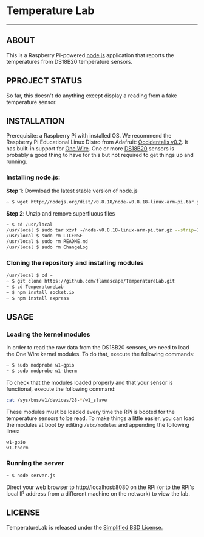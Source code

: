 # Temperature Lab
---------------

## ABOUT
This is a Raspberry Pi-powered [node.js](http://nodejs.org/) application that reports the temperatures from DS18B20 temperature sensors.

## PPROJECT STATUS
So far, this doesn't do anything except display a reading from a fake temperature sensor.

## INSTALLATION

Prerequisite: a Raspberry Pi with installed OS. We recommend the Raspberry Pi Educational Linux Distro from Adafruit: [Occidentalis v0.2](http://learn.adafruit.com/adafruit-raspberry-pi-educational-linux-distro/occidentalis-v0-dot-2). It has built-in support for [One Wire](http://learn.adafruit.com/adafruit-raspberry-pi-educational-linux-distro/occidentalis-v0-dot-1#one-wire-support). One or more [DS18B20](https://www.adafruit.com/products/374) sensors is probably a good thing to have for this but not required to get things up and running.

### Installing node.js:

**Step 1**: Download the latest stable version of node.js

```bash
~ $ wget http://nodejs.org/dist/v0.8.18/node-v0.8.18-linux-arm-pi.tar.gz
```

**Step 2**: Unzip and remove superfluous files

```bash
~ $ cd /usr/local
/usr/local $ sudo tar xzvf ~/node-v0.8.18-linux-arm-pi.tar.gz --strip=1
/usr/local $ sudo rm LICENSE
/usr/local $ sudo rm README.md
/usr/local $ sudo rm ChangeLog
```


### Cloning the repository and installing modules
```bash
/usr/local $ cd ~
~ $ git clone https://github.com/flamescape/TemperatureLab.git
~ $ cd TemperatureLab
~ $ npm install socket.io
~ $ npm install express
```
## USAGE
### Loading the kernel modules
In order to read the raw data from the DS18B20 sensors, we need to load the One Wire kernel modules. To do that, execute the following commands:
```bash
~ $ sudo modprobe w1-gpio
~ $ sudo modprobe w1-therm
```
To check that the modules loaded properly and that your sensor is functional, execute the following command:
```bash
cat /sys/bus/w1/devices/28-*/w1_slave
```

These modules must be loaded every time the RPi is booted for the temperature sensors to be read. To make things a little easier, you can load the modules at boot by editing `/etc/modules` and appending the following lines:
```
w1-gpio
w1-therm
```

### Running the server
```bash
~ $ node server.js
```
Direct your web browser to http://localhost:8080 on the RPi (or to the  RPi's local IP address from a different machine on the network) to view the lab.

## LICENSE
TemperatureLab is released under the [Simplified BSD License.](https://raw.github.com/flamescape/TemperatureLab/master/LICENSE)
